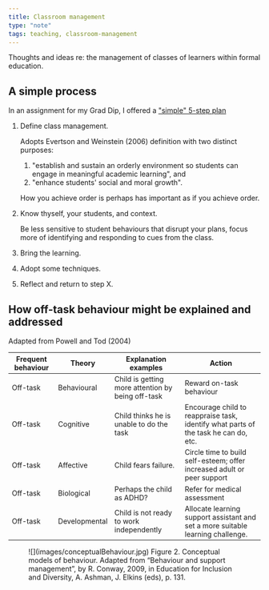 ```yaml
---
title: Classroom management
type: "note"
tags: teaching, classroom-management
---
```




Thoughts and ideas re: the management of classes of learners within formal education.

## A simple process

In an assignment for my Grad Dip, I offered a ["simple" 5-step plan](https://djon.es/blog/2011/06/16/a-simple-class-management-plan-for-beginning-teachers/)

1. Define class management.

    Adopts Evertson and Weinstein (2006) definition with two distinct purposes:

    1. "establish and sustain an orderly environment so students can engage in meaningful academic learning", and
    2. "enhance students' social and moral growth".

    How you achieve order is perhaps has important as if you achieve order.
2. Know thyself, your students, and context.

    Be less sensitive to student behaviours that disrupt your plans, focus more of identifying and responding to cues from the class.
3. Bring the learning.
4. Adopt some techniques.
5. Reflect and return to step X.


## How off-task behaviour might be explained and addressed

Adapted from Powell and Tod (2004)

| Frequent behaviour |	Theory | 	Explanation examples | 	Action |
| --- | --- | --- | --- |
| Off-task | 	Behavioural  |	Child is getting more attention by being off-task | Reward on-task behaviour |
| Off-task  |	Cognitive  |	Child thinks he is unable to do the task |	Encourage child to reappraise task, identify what parts of the task he can do, etc. |
| Off-task  |	Affective  |	Child fears failure. | Circle time to build self-esteem; offer increased adult or peer support |
| Off-task  |	Biological | 	Perhaps the child as ADHD? | 	Refer for medical assessment
| Off-task  |	Developmental  |	Child is not ready to work independently | 	Allocate learning support assistant and set a more suitable learning challenge.  |

<figure markdown>
![](images/conceptualBehaviour.jpg)
<caption>Figure 2. Conceptual models of behaviour. Adapted from “Behaviour and support management”, by R. Conway, 2009, in Education for Inclusion and Diversity, A. Ashman, J. Elkins (eds), p. 131. </caption>
</figure>


